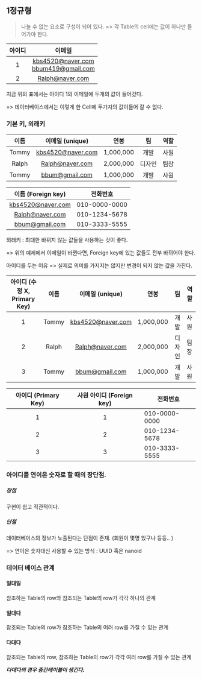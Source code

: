 ## 1정규형

> 나눌 수 없는 요소로 구성이 되어 있다. => 각 Table의 cell에는 값이 하나만 들어가야 한다. 



| 아이디 |                  이메일                   |
| :----: | :---------------------------------------: |
|   1    | kbs4520@naver.com<br /> bbum419@gmail.com |
|   2    |              Ralph@naver.com              |

지금 위의 표에서는 아이디 1의 이메일에 두개의 값이 들어갔다. 

=> 데이터베이스에서는 이렇게 한 Cell에 두가지의 값이들어 갈 수 없다. 



### 기본 키, 외래키 

| 이름  |  이메일 (unique)  |   연봉    |   팀   | 역할 |
| :---: | :---------------: | :-------: | :----: | :--: |
| Tommy | kbs4520@naver.com | 1,000,000 |  개발  | 사원 |
| Ralph |  Ralph@naver.com  | 2,000,000 | 디자인 | 팀장 |
| Tommy |  bbum@gmail.com   | 1,000,000 |  개발  | 사원 |



| 이름 (Foreign key) |   전화번호    |
| :----------------: | :-----------: |
| kbs4520@naver.com  | 010-0000-0000 |
|  Ralph@naver.com   | 010-1234-5678 |
|   bbum@gmail.com   | 010-3333-5555 |

외래키 : 최대한 바뀌지 않는 값들을 사용하는 것이 좋다. 

=> 위의 예제에서 이메일이 바뀐다면, Foreign key에 있는 값들도 전부 바뀌어야 한다. 



아이디를 두는 이유 => 실제로 의미를 가지지는 않지만 변경이 되지 않는 값을 가진다. 

| 아이디 (수정 X, Primary Key) | 이름  |  이메일 (unique)  |   연봉    |   팀   | 역할 |
| :--------------------------: | :---: | :---------------: | :-------: | :----: | ---- |
|              1               | Tommy | kbs4520@naver.com | 1,000,000 |  개발  | 사원 |
|              2               | Ralph |  Ralph@naver.com  | 2,000,000 | 디자인 | 팀장 |
|              3               | Tommy |  bbum@gmail.com   | 1,000,000 |  개발  | 사원 |



| 아이디 (Primary Key) | 사원 아이디 (Foreign key) | 전화번호      |
| :------------------: | :-----------------------: | ------------- |
|          1           |             1             | 010-0000-0000 |
|          2           |             2             | 010-1234-5678 |
|          3           |             3             | 010-3333-5555 |



### 아이디를 연이은 숫자로 할 때의 장단점. 

##### 장점 

구현이 쉽고 직관적이다. 

#####  단점

데이터베이스의 정보가 노출된다는 단점이 존재. (회원이 몇명 있구나 등등.. )



=> 연이은 숫자대신 사용할 수 있는 방식 : UUID 혹은 nanoid



### 데이터 베이스 관계

#### 일대일

참조하는 Table의 row와 참조되는 Table의 row가 각각 하나의 관계

#### 일대다

참조되는 Table의 row가 참조하는 Table의 여러 row를 가질 수 있는 관계

#### 다대다

참조되는 Table의 row, 참조하는 Table의 row가 각각 여러 row를 가질 수 있는 관계

***다대다의 경우 중간테이블이 생긴다.***



